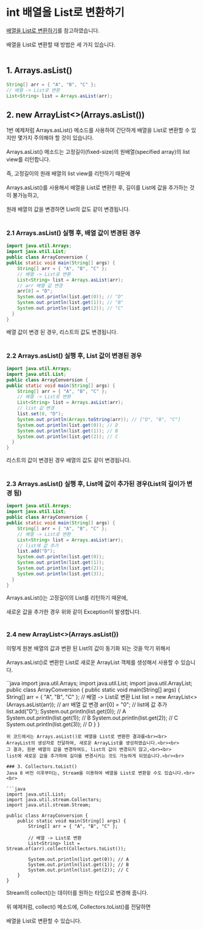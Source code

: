 # int 배열을 List로 변환하기
<a href="https://hianna.tistory.com/551" target="_blank">배열을 List로 변환하기</a>를 참고하였습니다.<br><br>
배열을 List로 변환할 때 방법은 세 가지 있습니다.<br><br>
## 1. Arrays.asList()
```java
String[] arr = { "A", "B", "C" };
// 배열 -> List로 변환
List<String> list = Arrays.asList(arr);
```

## 2. new ArrayList\<\>(Arrays.asList())
1번 예제처럼 Arrays.asList()  메소드를 사용하여 간단하게 배열을 List로 변환할 수 있지만 몇가지 주의해야 할 것이 있습니다.<br><br>
Arrays.asList() 메소드는 고정길이(fixed-size)의 원배열(specified array)의 list view를 리턴합니다.<br><br>
즉, 고정길이의 원래 배열의 list view를 리턴하기 때문에<br><br>
Arrays.asList()를 사용해서 배열을 List로 변환한 후, 길이를 List에 값을 추가하는 것이 불가능하고,<br><br>
원래 배열의 값을 변경하면 List의 값도 같이 변경됩니다.<br><br>

###  2.1 Arrays.asList() 실행 후, 배열 값이 변경된 경우 
```java
import java.util.Arrays;
import java.util.List;
public class ArrayConversion {
public static void main(String[] args) {
    String[] arr = { "A", "B", "C" };
    // 배열 -> List로 변환
    List<String> list = Arrays.asList(arr);
    // arr 배열 값 변경
    arr[0] = "D";
    System.out.println(list.get(0)); // "D"
    System.out.println(list.get(1)); // "B"
    System.out.println(list.get(2)); // "C"
  }
}
```
배열 값이 변경 된 경우, 리스트의 값도 변경됩니다.<br><br>

###  2.2 Arrays.asList() 실행 후, List 값이 변경된 경우 
```java
import java.util.Arrays;
import java.util.List;
public class ArrayConversion {
public static void main(String[] args) {
    String[] arr = { "A", "B", "C" };
    // 배열 -> List로 변환
    List<String> list = Arrays.asList(arr);
    // list 값 변경
    list.set(0, "D");
    System.out.println(Arrays.toString(arr)); // ["D", "B", "C"]
    System.out.println(list.get(0)); // D
    System.out.println(list.get(1)); // B
    System.out.println(list.get(2)); // C
  }
}
```
리스트의 값이 변경된 경우 배열의 값도 같이 변경됩니다.<br><br>

###  2.3 Arrays.asList() 실행 후, List에 값이 추가된 경우(List의 길이가 변경 됨) 
```java
import java.util.Arrays;
import java.util.List;
public class ArrayConversion {
public static void main(String[] args) {
    String[] arr = { "A", "B", "C" };
    // 배열 -> List로 변환
    List<String> list = Arrays.asList(arr);
    // list에 값 추가
    list.add("D");
    System.out.println(list.get(0));
    System.out.println(list.get(1));
    System.out.println(list.get(2));
    System.out.println(list.get(3));
  }
}
```
Arrays.asList()는 고정길이의 List를 리턴하기 때문에,<br><br>
새로운 값을 추가한 경우 위와 같이 Exception이 발생합니다.<br><br>

###  2.4 new ArrayList<>(Arrays.asList()) 
이렇게 원본 배열의 값과 변환 된 List의 값이 동기화 되는 것을 막기 위해서<br><br>
Arrays.asList()로 변환한 List로 새로운 ArrayList 객체를 생성해서 사용할 수 있습니다.<br><br>
``java
import java.util.Arrays;
import java.util.List;
import java.util.ArrayList;
public class ArrayConversion {
public static void main(String[] args) {
    String[] arr = { "A", "B", "C" };
    // 배열 -> List로 변환
    List<String> list = new ArrayList<>(Arrays.asList(arr));
    // arr 배열 값 변경
    arr[0] = "0";
    // list에 값 추가
    list.add("D");
    System.out.println(list.get(0)); // A
    System.out.println(list.get(1)); // B
    System.out.println(list.get(2)); // C
    System.out.println(list.get(3)); // D
  }
}
```
위 코드에서는 Arrays.asList()로 배열을 List로 변환한 결과를<br><br>
ArrayList의 생성자로 전달하여, 새로운 ArrayList를 생성하였습니다.<br><br>
그 결과, 원본 배열의 값을 변경하여도, list의 값이 변경되지 않고,<br><br>
list에 새로운 값을 추가하여 길이를 변경시키는 것도 가능하게 되었습니다.<br><br>

### 3. Collectors.toList()
Java 8 버전 이후부터는, Stream을 이용하여 배열을 List로 변환할 수도 있습니다.<br><br>

```java
import java.util.List;
import java.util.stream.Collectors;
import java.util.stream.Stream;
 
public class ArrayConversion {
    public static void main(String[] args) {
        String[] arr = { "A", "B", "C" };
 
        // 배열 -> List로 변환
        List<String> list = Stream.of(arr).collect(Collectors.toList());
 
        System.out.println(list.get(0)); // A
        System.out.println(list.get(1)); // B
        System.out.println(list.get(2)); // C
    }
}
```
Stream의 collect()는 데이터를 원하는 타입으로 변경해 줍니다.<br><br>
위 예제처럼, collect() 메소드에, Collectors.toList()를 전달하면<br><br>
배열을 List로 변환할 수 있습니다.<br><br>
